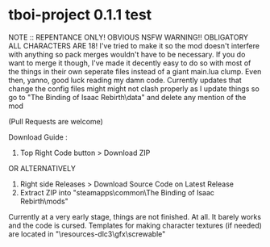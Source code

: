 # tboi-project																					 0.1.1 test

NOTE :: REPENTANCE ONLY! OBVIOUS NSFW WARNING!! OBLIGATORY ALL CHARACTERS ARE 18! I've tried to make it so the mod doesn't 
interfere with anything so pack merges wouldn't have to be necessary. If you do want to merge it though, I've made it decently 
easy to do so with most of the things in their own seperate files instead of a giant main.lua clump. Even then, yanno, good luck reading my damn code.
Currently updates that change the config files might might not clash properly as I update things so go to "The Binding of Isaac Rebirth\data\" and delete any mention of the mod

(Pull Requests are welcome)

Download Guide :
1) Top Right Code button > Download ZIP

OR ALTERNATIVELY

1) Right side Releases > Download Source Code on Latest Release
2) Extract ZIP into "steamapps\common\The Binding of Isaac Rebirth\mods"

Currently at a very early stage, things are not finished. At all. It barely works and the code is cursed.
Templates for making character textures (if needed) are located in "\resources-dlc3\gfx\screwable\"